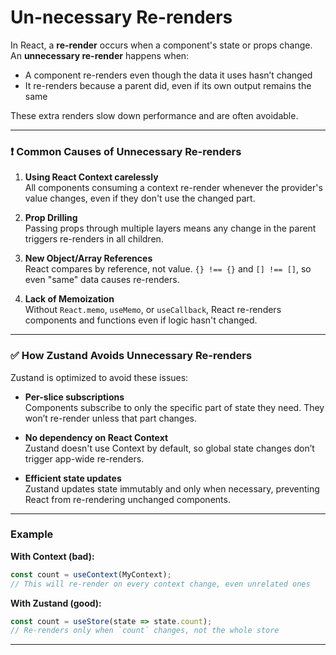 # Un-necessary Re-renders

In React, a **re-render** occurs when a component's state or props change.  
An **unnecessary re-render** happens when:

- A component re-renders even though the data it uses hasn’t changed
- It re-renders because a parent did, even if its own output remains the same

These extra renders slow down performance and are often avoidable.

---

### ❗ Common Causes of Unnecessary Re-renders

1. **Using React Context carelessly**  
   All components consuming a context re-render whenever the provider's value changes, even if they don't use the changed part.

2. **Prop Drilling**  
   Passing props through multiple layers means any change in the parent triggers re-renders in all children.

3. **New Object/Array References**  
   React compares by reference, not value. `{} !== {}` and `[] !== []`, so even "same" data causes re-renders.

4. **Lack of Memoization**  
   Without `React.memo`, `useMemo`, or `useCallback`, React re-renders components and functions even if logic hasn't changed.

---

### ✅ How Zustand Avoids Unnecessary Re-renders

Zustand is optimized to avoid these issues:

- **Per-slice subscriptions**  
  Components subscribe to only the specific part of state they need. They won’t re-render unless that part changes.

- **No dependency on React Context**  
  Zustand doesn't use Context by default, so global state changes don’t trigger app-wide re-renders.

- **Efficient state updates**  
  Zustand updates state immutably and only when necessary, preventing React from re-rendering unchanged components.

---

### Example

**With Context (bad):**
```jsx
const count = useContext(MyContext); 
// This will re-render on every context change, even unrelated ones
```

**With Zustand (good):**
```js
const count = useStore(state => state.count); 
// Re-renders only when `count` changes, not the whole store
```

---
